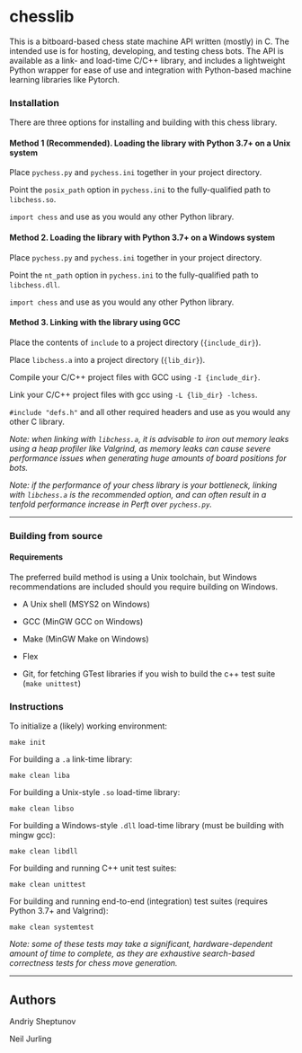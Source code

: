 # chesslib

This is a bitboard-based chess state machine API written (mostly) in C. The intended use is for hosting, developing, and testing chess bots.
The API is available as a link- and load-time C/C++ library, and includes a lightweight Python wrapper for ease of use and integration with
Python-based machine learning libraries like Pytorch.

### Installation

There are three options for installing and building with this chess library.

#### Method 1 (Recommended). Loading the library with Python 3.7+ on a Unix system

Place `pychess.py` and `pychess.ini` together in your project directory.

Point the `posix_path` option in `pychess.ini` to the fully-qualified path to `libchess.so`.

`import chess` and use as you would any other Python library.

#### Method 2. Loading the library with Python 3.7+ on a Windows system

Place `pychess.py` and `pychess.ini` together in your project directory.

Point the `nt_path` option in `pychess.ini` to the fully-qualified path to `libchess.dll`.

`import chess` and use as you would any other Python library.

#### Method 3. Linking with the library using GCC

Place the contents of `include` to a project directory (`{include_dir}`).

Place `libchess.a` into a project directory (`{lib_dir}`).

Compile your C/C++ project files with GCC using `-I {include_dir}`.

Link your C/C++ project files with gcc using `-L {lib_dir} -lchess`.

`#include "defs.h"` and all other required headers and use as you would any other C library.

*Note: when linking with `libchess.a`, it is advisable to iron out memory leaks using a heap profiler like Valgrind,
as memory leaks can cause severe performance issues when generating huge amounts of board positions for bots.*

*Note: if the performance of your chess library is your bottleneck, linking with `libchess.a` is the recommended
option, and can often result in a tenfold performance increase in Perft over `pychess.py`.*

---

### Building from source

#### Requirements

The preferred build method is using a Unix toolchain, but Windows recommendations are included should you require building on Windows.

- A Unix shell (MSYS2 on Windows)

- GCC (MinGW GCC on Windows)

- Make (MinGW Make on Windows)

- Flex

- Git, for fetching GTest libraries if you wish to build the c++ test suite (`make unittest`)

### Instructions

To initialize a (likely) working environment:

```shell
make init
```

For building a `.a` link-time library:

```shell
make clean liba
```

For building a Unix-style `.so` load-time library:

```shell
make clean libso
```

For building a Windows-style `.dll` load-time library (must be building with mingw gcc):

```shell
make clean libdll
```

For building and running C++ unit test suites:

```shell
make clean unittest
```

For building and running end-to-end (integration) test suites (requires Python 3.7+ and Valgrind):

```shell
make clean systemtest
```

*Note: some of these tests may take a significant, hardware-dependent amount of time to complete, as they are exhaustive
search-based correctness tests for chess move generation.*

---

## Authors

Andriy Sheptunov

Neil Jurling
